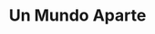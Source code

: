 ---
title: "Un Mundo Aparte"
url: /ciudad-autonoma-de-buenos-aires/un-mundo-aparte/
shop: Allgemein
---